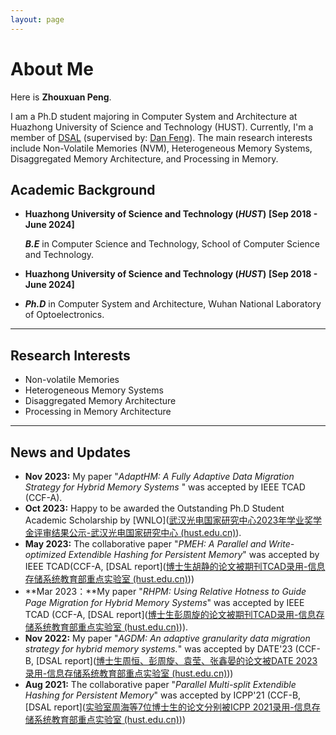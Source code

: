 ```yaml
---
layout: page
---
```


# About Me

Here is **Zhouxuan Peng**.

I am a Ph.D student majoring in Computer System and Architecture at Huazhong University of Science and Technology (HUST). Currently, I'm a member of [DSAL](http://stlab.wnlo.hust.edu.cn/index.jsp) (supervised by: [Dan Feng](http://faculty.hust.edu.cn/dfeng/zh_CN/index.htm)). The main research interests include Non-Volatile Memories (NVM), Heterogeneous Memory Systems, Disaggregated Memory Architecture, and Processing in Memory. 



## Academic Background

- **Huazhong University of Science and Technology (*HUST*)**    **[Sep 2018 - June 2024]**	

  ***B.E*** in Computer Science and Technology, School of Computer Science and Technology. 

- **Huazhong University of Science and Technology (*HUST*)**  **[Sep 2018 - June 2024]**

- ***Ph.D*** in Computer System and Architecture, Wuhan National Laboratory of Optoelectronics.





---

## Research Interests

- Non-volatile Memories
- Heterogeneous Memory Systems
- Disaggregated Memory Architecture
- Processing in Memory Architecture



---

## News and Updates

- **Nov 2023:**  My paper "*AdaptHM: A Fully Adaptive Data Migration Strategy for Hybrid Memory Systems* " was accepted by IEEE TCAD (CCF-A).
- **Oct 2023:**  Happy to be awarded the Outstanding Ph.D Student Academic Scholarship by [WNLO]([武汉光电国家研究中心2023年学业奖学金评审结果公示-武汉光电国家研究中心 (hust.edu.cn)](http://wnlo.hust.edu.cn/info/1190/12030.htm)).
- **May 2023:** The collaborative paper "*PMEH: A Parallel and Write-optimized Extendible Hashing for Persistent Memory*" was accepted by IEEE TCAD(CCF-A, [DSAL report]([博士生胡静的论文被期刊TCAD录用-信息存储系统教育部重点实验室 (hust.edu.cn)](http://stlab.wnlo.hust.edu.cn/nr.jsp?urltype=news.NewsContentUrl&wbtreeid=1046&wbnewsid=1689))) 
- **Mar 2023：**My paper "*RHPM: Using Relative Hotness to Guide Page Migration for Hybrid Memory Systems*" was accepted by IEEE TCAD (CCF-A, [DSAL report]([博士生彭周旋的论文被期刊TCAD录用-信息存储系统教育部重点实验室 (hust.edu.cn)](http://stlab.wnlo.hust.edu.cn/nr.jsp?urltype=news.NewsContentUrl&wbtreeid=1046&wbnewsid=1671))).
- **Nov 2022:**  My paper "*AGDM: An adaptive granularity data migration strategy for hybrid memory systems.*" was accepted by DATE'23 (CCF-B, [DSAL report]([博士生周恒、彭周旋、袁莹、张鑫晏的论文被DATE 2023录用-信息存储系统教育部重点实验室 (hust.edu.cn)](http://stlab.wnlo.hust.edu.cn/nr.jsp?urltype=news.NewsContentUrl&wbtreeid=1046&wbnewsid=1662)))
- **Aug 2021:** The collaborative paper "*Parallel Multi-split Extendible Hashing for Persistent Memory*" was accepted by ICPP'21 (CCF-B, [DSAL report]([实验室周海等7位博士生的论文分别被ICPP 2021录用-信息存储系统教育部重点实验室 (hust.edu.cn)](http://stlab.wnlo.hust.edu.cn/nr.jsp?urltype=news.NewsContentUrl&wbtreeid=1046&wbnewsid=1510)))

